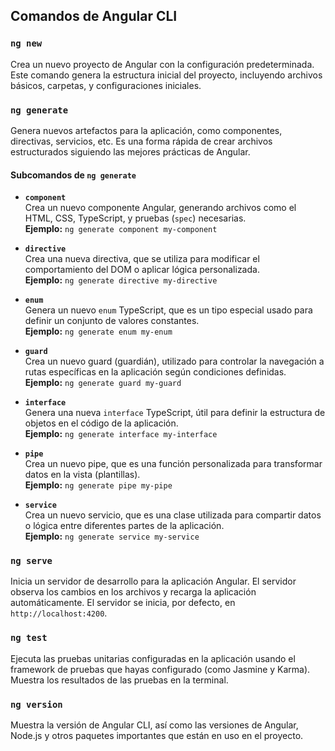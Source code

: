 ## Comandos de Angular CLI

### `ng new`
Crea un nuevo proyecto de Angular con la configuración predeterminada. Este comando genera la estructura inicial del proyecto, incluyendo archivos básicos, carpetas, y configuraciones iniciales.

### `ng generate`
Genera nuevos artefactos para la aplicación, como componentes, directivas, servicios, etc. Es una forma rápida de crear archivos estructurados siguiendo las mejores prácticas de Angular.

#### Subcomandos de `ng generate`

- **`component`**  
  Crea un nuevo componente Angular, generando archivos como el HTML, CSS, TypeScript, y pruebas (`spec`) necesarias.  
  **Ejemplo:** `ng generate component my-component`

- **`directive`**  
  Crea una nueva directiva, que se utiliza para modificar el comportamiento del DOM o aplicar lógica personalizada.  
  **Ejemplo:** `ng generate directive my-directive`

- **`enum`**  
  Genera un nuevo `enum` TypeScript, que es un tipo especial usado para definir un conjunto de valores constantes.  
  **Ejemplo:** `ng generate enum my-enum`

- **`guard`**  
  Crea un nuevo guard (guardián), utilizado para controlar la navegación a rutas específicas en la aplicación según condiciones definidas.  
  **Ejemplo:** `ng generate guard my-guard`

- **`interface`**  
  Genera una nueva `interface` TypeScript, útil para definir la estructura de objetos en el código de la aplicación.  
  **Ejemplo:** `ng generate interface my-interface`

- **`pipe`**  
  Crea un nuevo pipe, que es una función personalizada para transformar datos en la vista (plantillas).  
  **Ejemplo:** `ng generate pipe my-pipe`

- **`service`**  
  Crea un nuevo servicio, que es una clase utilizada para compartir datos o lógica entre diferentes partes de la aplicación.  
  **Ejemplo:** `ng generate service my-service`

### `ng serve`
Inicia un servidor de desarrollo para la aplicación Angular. El servidor observa los cambios en los archivos y recarga la aplicación automáticamente. El servidor se inicia, por defecto, en `http://localhost:4200`.

### `ng test`
Ejecuta las pruebas unitarias configuradas en la aplicación usando el framework de pruebas que hayas configurado (como Jasmine y Karma). Muestra los resultados de las pruebas en la terminal.

### `ng version`
Muestra la versión de Angular CLI, así como las versiones de Angular, Node.js y otros paquetes importantes que están en uso en el proyecto.



